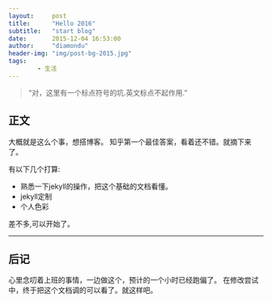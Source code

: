 ```yaml
---
layout:     post
title:      "Hello 2016"
subtitle:   "start blog"
date:       2015-12-04 16:53:00
author:     "diamondu"
header-img: "img/post-bg-2015.jpg"
tags:   
        - 生活
---
```



> “对，这里有一个标点符号的坑.英文标点不起作用.” 
      

## 正文 ##
大概就是这么个事，想搭博客。
知乎第一个最佳答案，看着还不错。就摘下来了。  


有以下几个打算: 

* 熟悉一下jekyll的操作，把这个基础的文档看懂。
* jekyll定制
* 个人色彩


差不多,可以开始了。

---

## 后记 
心里念叨着上班的事情，一边做这个，预计的一个小时已经跑偏了。
在修改尝试中，终于把这个文档调的可以看了。就这样吧。
